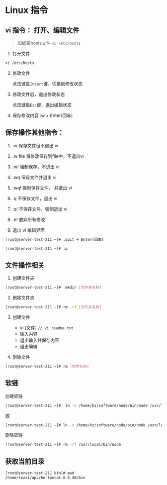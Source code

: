 # Linux 指令

## vi 指令： 打开、编辑文件

> 如编辑hosts文件   ```vi /etc/hosts```

1. 打开文件
```bash
vi /etc/hosts
```

2. 修改文件

    点击键盘```Insert```键，切换到修改状态

3. 修改文件后，退出修改状态

    点击键盘```Esc```键，退出编辑状态

4. 保存修改内容
:w + Enter(回车)

## 保存操作其他指令：

1. :w 保存文件但不退出 vi
2. :w file 将修改保存到file中，不退出vi
3. :w! 强制保存，不退出 vi
4. :wq 保存文件并退出 vi
5. :wq! 强制保存文件， 并退出 vi
6. :q 不保存文件，退出 vi
7. :q! 不保存文件，强制退出 vi
8. :e! 放弃所有修改

5. 退出 vi 编辑界面
```bash
[root@server-test-211 ~]# :quit + Enter(回车)

[root@server-test-211 ~]# :q
```

## 文件操作相关

1. 创建文件夹
```bash
[root@server-test-211 ~]#  mkdir [文件夹名称]
```
2. 删除文件夹
```bash
[root@server-test-211 ~]# rm -rf [文件夹名称]
```

3. 创建文件
   - vi [文件]	 `// vi readme.txt`
   - 输入内容
   - 退出输入并保存内容
   - 退出编辑

4. 删除文件
```bash
[root@server-test-211 ~]# rm [文件名称]
```


## 软链

创建软链

```bash
[root@server-test-211 ~]#  ln -S /home/kz/software/node/bin/node /usr/local/bin/node
```

或

```bash
[root@server-test-211 ~]# ln -s /home/kz/software/node/bin/node /usr/local/bin/
```

删除软链

```bash
[root@server-test-211 ~]# rm -rf /usr/local/bin/node
```

## 获取当前目录

```bash
[root@server-test-211 bin]# pwd
/home/kezai/apache-tomcat-8.5.40/bin
```

